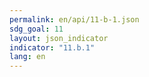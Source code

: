 ```yaml
---
permalink: en/api/11-b-1.json
sdg_goal: 11
layout: json_indicator
indicator: "11.b.1"
lang: en
---
```

